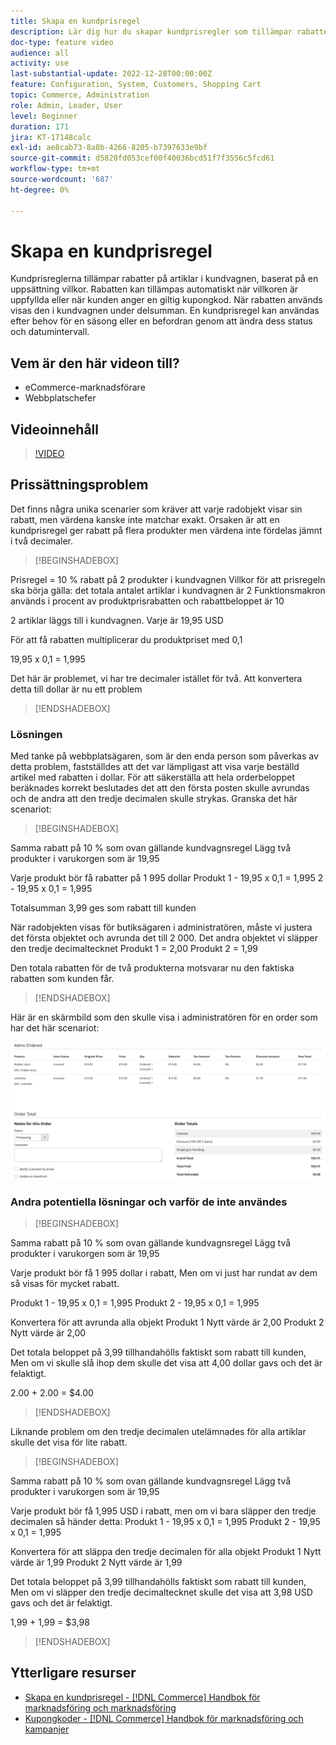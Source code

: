 ```yaml
---
title: Skapa en kundprisregel
description: Lär dig hur du skapar kundprisregler som tillämpar rabatter i kundvagnen baserat på en uppsättning villkor.
doc-type: feature video
audience: all
activity: use
last-substantial-update: 2022-12-28T00:00:00Z
feature: Configuration, System, Customers, Shopping Cart
topic: Commerce, Administration
role: Admin, Leader, User
level: Beginner
duration: 171
jira: KT-17148calc
exl-id: ae8cab73-8a8b-4266-8205-b7397633e9bf
source-git-commit: d5820fd053cef00f40036bcd51f7f3556c5fcd61
workflow-type: tm+mt
source-wordcount: '687'
ht-degree: 0%

---
```


# Skapa en kundprisregel

Kundprisreglerna tillämpar rabatter på artiklar i kundvagnen, baserat på en uppsättning villkor. Rabatten kan tillämpas automatiskt när villkoren är uppfyllda eller när kunden anger en giltig kupongkod. När rabatten används visas den i kundvagnen under delsumman. En kundprisregel kan användas efter behov för en säsong eller en befordran genom att ändra dess status och datumintervall.

## Vem är den här videon till?

- eCommerce-marknadsförare
- Webbplatschefer

## Videoinnehåll

>[!VIDEO](https://video.tv.adobe.com/v/343835?quality=12&learn=on)

## Prissättningsproblem

Det finns några unika scenarier som kräver att varje radobjekt visar sin rabatt, men värdena kanske inte matchar exakt. Orsaken är att en kundprisregel ger rabatt på flera produkter men värdena inte fördelas jämnt i två decimaler.

>[!BEGINSHADEBOX]

Prisregel = 10 % rabatt på 2 produkter i kundvagnen
Villkor för att prisregeln ska börja gälla: det totala antalet artiklar i kundvagnen är 2
Funktionsmakron används i procent av produktprisrabatten och rabattbeloppet är 10

2 artiklar läggs till i kundvagnen. Varje är 19,95 USD

För att få rabatten multiplicerar du produktpriset med 0,1

19,95 x 0,1 = 1,995

Det här är problemet, vi har tre decimaler istället för två. Att konvertera detta till dollar är nu ett problem

>[!ENDSHADEBOX]

### Lösningen

Med tanke på webbplatsägaren, som är den enda person som påverkas av detta problem, fastställdes att det var lämpligast att visa varje beställd artikel med rabatten i dollar. För att säkerställa att hela orderbeloppet beräknades korrekt beslutades det att den första posten skulle avrundas och de andra att den tredje decimalen skulle strykas. Granska det här scenariot:

>[!BEGINSHADEBOX]

Samma rabatt på 10 % som ovan gällande kundvagnsregel
Lägg två produkter i varukorgen som är 19,95

Varje produkt bör få rabatter på 1 995 dollar
Produkt 1 - 19,95 x 0,1 = 1,995
2 - 19,95 x 0,1 = 1,995

Totalsumman 3,99 ges som rabatt till kunden

När radobjekten visas för butiksägaren i administratören,
måste vi justera det första objektet och avrunda det till 2 000. Det andra objektet vi släpper den tredje decimaltecknet
Produkt 1 = 2,00
Produkt 2 = 1,99

Den totala rabatten för de två produkterna motsvarar nu den faktiska rabatten som kunden får.
>[!ENDSHADEBOX]

Här är en skärmbild som den skulle visa i administratören för en order som har det här scenariot:

![Administratörsvy som visar ordnade objekt med olika värden](../assets/commerce-admin-cart-price-rule-values-different.png)

### Andra potentiella lösningar och varför de inte användes

>[!BEGINSHADEBOX]

Samma rabatt på 10 % som ovan gällande kundvagnsregel
Lägg två produkter i varukorgen som är 19,95

Varje produkt bör få 1 995 dollar i rabatt,
Men om vi just har rundat av dem så visas för mycket rabatt.

Produkt 1 - 19,95 x 0,1 = 1,995
Produkt 2 - 19,95 x 0,1 = 1,995

Konvertera för att avrunda alla objekt
Produkt 1 Nytt värde är 2,00
Produkt 2 Nytt värde är 2,00

Det totala beloppet på 3,99 tillhandahölls faktiskt som rabatt till kunden,
Men om vi skulle slå ihop dem skulle det visa att 4,00 dollar gavs och det är felaktigt.

2.00 + 2.00 = $4.00

>[!ENDSHADEBOX]

Liknande problem om den tredje decimalen utelämnades för alla artiklar skulle det visa för lite rabatt.

>[!BEGINSHADEBOX]

Samma rabatt på 10 % som ovan gällande kundvagnsregel
Lägg två produkter i varukorgen som är 19,95

Varje produkt bör få 1,995 USD i rabatt, men om vi bara släpper den tredje decimalen så händer detta:
Produkt 1 - 19,95 x 0,1 = 1,995
Produkt 2 - 19,95 x 0,1 = 1,995

Konvertera för att släppa den tredje decimalen för alla objekt
Produkt 1 Nytt värde är 1,99
Produkt 2 Nytt värde är 1,99

Det totala beloppet på 3,99 tillhandahölls faktiskt som rabatt till kunden,
Men om vi släpper den tredje decimaltecknet skulle det visa att 3,98 USD gavs och det är felaktigt.

1,99 + 1,99 = $3,98

>[!ENDSHADEBOX]


## Ytterligare resurser

- [Skapa en kundprisregel - [!DNL Commerce] Handbok för marknadsföring och marknadsföring](https://experienceleague.adobe.com/docs/commerce-admin/marketing/promotions/cart-rules/price-rules-cart-create.html)
- [Kupongkoder - [!DNL Commerce] Handbok för marknadsföring och kampanjer](https://experienceleague.adobe.com/docs/commerce-admin/marketing/promotions/cart-rules/price-rules-cart-coupon.html)
